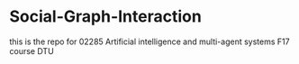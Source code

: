 # Social-Graph-Interaction
this is the repo for 02285 Artificial intelligence and multi-agent systems F17 course DTU
